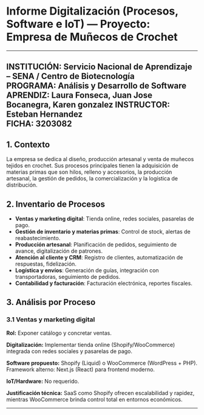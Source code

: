 # Informe Digitalización (Procesos, Software e IoT) — Proyecto: Empresa de Muñecos de Crochet
---
**INSTITUCIÓN:** Servicio Nacional de Aprendizaje – SENA / Centro de Biotecnología  
**PROGRAMA:** Análisis y Desarrollo de Software  
**APRENDIZ:** Laura Fonseca, Juan Jose Bocanegra, Karen gonzalez
**INSTRUCTOR:** Esteban Hernandez  
**FICHA:** 3203082  
---

## 1. Contexto

La empresa se dedica al diseño, producción artesanal y venta de muñecos tejidos en crochet. Sus procesos principales tienen la adquisición de materias primas que son hilos, relleno y accesorios, la producción artesanal, la gestión de pedidos, la comercialización y la logística de distribución.

## 2. Inventario de Procesos 

* **Ventas y marketing digital**: Tienda online, redes sociales, pasarelas de pago.
* **Gestión de inventario y materias primas**: Control de stock, alertas de reabastecimiento.
* **Producción artesanal**: Planificación de pedidos, seguimiento de avance, digitalización de patrones.
* **Atención al cliente y CRM**: Registro de clientes, automatización de respuestas, fidelización.
* **Logística y envíos**: Generación de guías, integración con transportadoras, seguimiento de pedidos.
* **Contabilidad y facturación**: Facturación electrónica, reportes fiscales.

## 3. Análisis por Proceso

### 3.1 Ventas y marketing digital

**Rol:** Exponer catálogo y concretar ventas.

**Digitalización:** Implementar tienda online (Shopify/WooCommerce) integrada con redes sociales y pasarelas de pago.

**Software propuesto:** Shopify (Liquid) o WooCommerce (WordPress + PHP). Framework alterno: Next.js (React) para frontend moderno.

**IoT/Hardware:** No requerido.

**Justificación técnica:** SaaS como Shopify ofrecen escalabilidad y rapidez, mientras WooCommerce brinda control total en entornos económicos.

---

